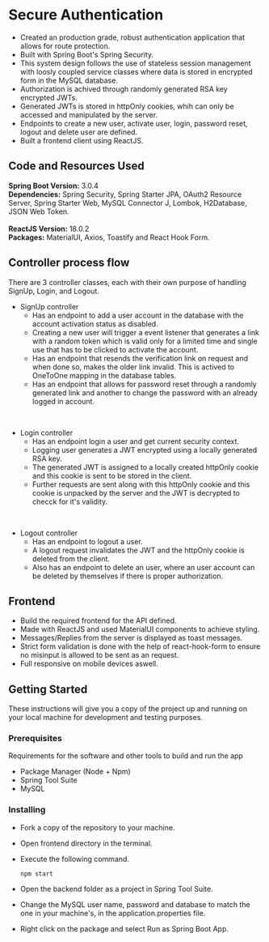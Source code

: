 # Secure Authentication 
* Created an production grade, robust authentication application that allows for route protection.
* Built with Spring Boot's Spring Security. 
* This system design follows the use of stateless session management with loosly coupled service classes where data is stored in encrypted form in the MySQL database.
* Authorization is achived through randomly generated RSA key encrypted JWTs.
* Generated JWTs is stored in httpOnly cookies, whih can only be accessed and manipulated by the server.
* Endpoints to create a new user, activate user, login, password reset, logout and delete user are defined.
* Built a frontend client using ReactJS.

## Code and Resources Used 
**Spring Boot Version:** 3.0.4   
**Dependencies:** Spring Security, Spring Starter JPA, OAuth2 Resource Server, Spring Starter Web, MySQL Connector J, Lombok, H2Database, JSON Web Token.
<br /> <br />
**ReactJS Version:** 18.0.2  
**Packages:** MaterialUI, Axios, Toastify and React Hook Form.


## Controller process flow
There are 3 controller classes, each with their own purpose of handling SignUp, Login, and Logout.  
* SignUp controller
   * Has an endpoint to add a user account in the database with the account activation status as disabled.
   * Creating a new user will trigger a event listener that generates a link with a random token which is valid only for a limited time and single use that has to be clicked to activate the account.
   * Has an endpoint that resends the verification link on request and when done so, makes the older link invalid. This is actived to OneToOne mapping in the database tables.
   * Has an endpoint that allows for password reset through a randomly generated link and another to change the password with an already logged in account.
<br/>

* Login controller
   * Has an endpoint login a user and get current security context.
   * Logging user generates a JWT encrypted using a locally generated RSA key.
   * The generated JWT is assigned to a locally created httpOnly cookie and this cookie is sent to be stored in the client. 
   * Further requests are sent along with this httpOnly cookie and this cookie is unpacked by the server and the JWT is decrypted to checck for it's validity.
<br/>

* Logout controller
   * Has an endpoint to logout a user.
   * A logout request invalidates the JWT and the httpOnly cookie is deleted from the client.
   * Also has an endpoint to delete an user, where an user account can be deleted by themselves if there is proper authorization.

## Frontend 
* Build the required frontend for the API defined.
* Made with ReactJS and used MaterialUI components to achieve styling.
* Messages/Replies from the server is displayed as toast messages.
* Strict form validation is done with the help of react-hook-form to ensure no misinput is allowed to be sent as an request.
* Full responsive on mobile devices aswell.

## Getting Started

These instructions will give you a copy of the project up and running on
your local machine for development and testing purposes.

### Prerequisites

Requirements for the software and other tools to build and run the app 
- Package Manager (Node + Npm)
- Spring Tool Suite
- MySQL

### Installing

* Fork a copy of the repository to your machine.
* Open frontend directory in the terminal.
* Execute the following command.

    `npm start`

* Open the backend folder as a project in Spring Tool Suite.
* Change the MySQL user name, password and database to match the one in your machine's, in the application.properties file.
* Right click on the package and select Run as Spring Boot App.
